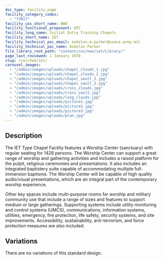 ```yaml
---
doc_type: facility_page
facility_category_codes:
  - "73017"
facility_cos_short_name: NWO
facility_functional_proponent: OTC
facility_long_name: Initial Entry Training Chapels
facility_short_name: IET
facility_technical_poc_email: askelon.m.parker@usace.army.mil
facility_technical_poc_name: Askelon Parker
file_library_root_path: "content/cos/nwo/iet/Library/"
page_last_reviewed: 1 January 1970
slug: /cos/nwo/iet/
carousel_images:
  - "/admin/images/uploads/chapel_clouds_1.jpg"
  - "/admin/images/uploads/chapel_clouds_2.jpg"
  - "/admin/images/uploads/chapel_vault_1.jpg"
  - "/admin/images/uploads/chapel_vault_2.jpg"
  - "/admin/images/uploads/cross_clouds.jpg"
  - "/admin/images/uploads/cross_vault.jpg"
  - "/admin/images/uploads/long_clouds.jpg"
  - "/admin/images/uploads/picture1.jpg"
  - "/admin/images/uploads/picture2.jpg"
  - "/admin/images/uploads/picture3.jpg"
  - "/admin/images/uploads/plan.jpg"
---
```


## Description

The IET Type Chapel Facility features a Worship Center (sanctuary) with regular seating for 1428 persons. The Worship Center can support a great range of worship and gathering activities and includes a raised platform for the pulpit, religious ceremonies and presentations. It also includes an integrated baptistery suite capable of accommodating multiple full-immersion baptisms. The Worship Center will be capable of high quality audio/visual presentations, which are an integral part of the contemporary worship experience.

Other key spaces include multi-purpose rooms for worship and military community use that include a range of sizes and features to support medium or large gatherings. Supporting systems include utility monitoring and control systems (UMCS), communications, information systems, utilities, emergency, fire protection, life safety, security systems, and site improvements. Accessibility, sustainability, anti-terrorism, and force protection measures are also included.

## Variations

There are no variations of this standard design.
